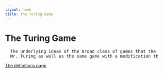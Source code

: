 ```yaml
---
layout: home
title: The Turing Game
---
```

# The Turing Game
<pre>
  The underlying ideas of the broad class of games that the 'parlor game' described by
  Mr. Turing as well as the same game with a modification that he proposed belong to. 
</pre>
[The definitions page](./pages/page_1)
